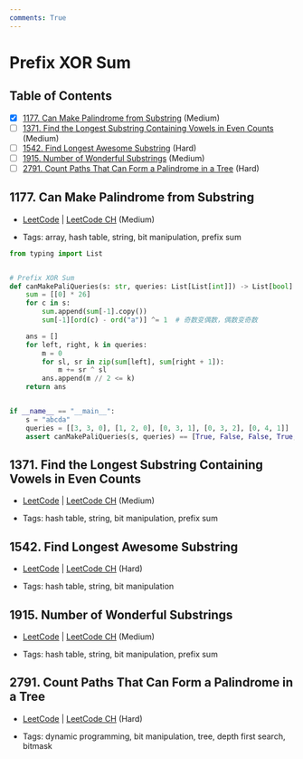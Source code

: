 ```yaml
---
comments: True
---
```


# Prefix XOR Sum

## Table of Contents

- [x] [1177. Can Make Palindrome from Substring](https://leetcode.cn/problems/can-make-palindrome-from-substring/) (Medium)
- [ ] [1371. Find the Longest Substring Containing Vowels in Even Counts](https://leetcode.cn/problems/find-the-longest-substring-containing-vowels-in-even-counts/) (Medium)
- [ ] [1542. Find Longest Awesome Substring](https://leetcode.cn/problems/find-longest-awesome-substring/) (Hard)
- [ ] [1915. Number of Wonderful Substrings](https://leetcode.cn/problems/number-of-wonderful-substrings/) (Medium)
- [ ] [2791. Count Paths That Can Form a Palindrome in a Tree](https://leetcode.cn/problems/count-paths-that-can-form-a-palindrome-in-a-tree/) (Hard)

## 1177. Can Make Palindrome from Substring

-   [LeetCode](https://leetcode.com/problems/can-make-palindrome-from-substring/) | [LeetCode CH](https://leetcode.cn/problems/can-make-palindrome-from-substring/) (Medium)

-   Tags: array, hash table, string, bit manipulation, prefix sum

```python title="1177. Can Make Palindrome from Substring - Python Solution"
from typing import List


# Prefix XOR Sum
def canMakePaliQueries(s: str, queries: List[List[int]]) -> List[bool]:
    sum = [[0] * 26]
    for c in s:
        sum.append(sum[-1].copy())
        sum[-1][ord(c) - ord("a")] ^= 1  # 奇数变偶数，偶数变奇数

    ans = []
    for left, right, k in queries:
        m = 0
        for sl, sr in zip(sum[left], sum[right + 1]):
            m += sr ^ sl
        ans.append(m // 2 <= k)
    return ans


if __name__ == "__main__":
    s = "abcda"
    queries = [[3, 3, 0], [1, 2, 0], [0, 3, 1], [0, 3, 2], [0, 4, 1]]
    assert canMakePaliQueries(s, queries) == [True, False, False, True, True]

```

## 1371. Find the Longest Substring Containing Vowels in Even Counts

-   [LeetCode](https://leetcode.com/problems/find-the-longest-substring-containing-vowels-in-even-counts/) | [LeetCode CH](https://leetcode.cn/problems/find-the-longest-substring-containing-vowels-in-even-counts/) (Medium)

-   Tags: hash table, string, bit manipulation, prefix sum
## 1542. Find Longest Awesome Substring

-   [LeetCode](https://leetcode.com/problems/find-longest-awesome-substring/) | [LeetCode CH](https://leetcode.cn/problems/find-longest-awesome-substring/) (Hard)

-   Tags: hash table, string, bit manipulation
## 1915. Number of Wonderful Substrings

-   [LeetCode](https://leetcode.com/problems/number-of-wonderful-substrings/) | [LeetCode CH](https://leetcode.cn/problems/number-of-wonderful-substrings/) (Medium)

-   Tags: hash table, string, bit manipulation, prefix sum
## 2791. Count Paths That Can Form a Palindrome in a Tree

-   [LeetCode](https://leetcode.com/problems/count-paths-that-can-form-a-palindrome-in-a-tree/) | [LeetCode CH](https://leetcode.cn/problems/count-paths-that-can-form-a-palindrome-in-a-tree/) (Hard)

-   Tags: dynamic programming, bit manipulation, tree, depth first search, bitmask
